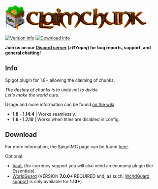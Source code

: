 ![ClaimChunk Logo](imgs/icon64.png)![ClaimChunk Title](imgs/logo_carrier.png)

[![Version Info](https://img.shields.io/badge/Version-0.0.14-brightgreen.svg)](https://github.com/cjburkey01/ClaimChunk/releases)
[![Download Info](https://img.shields.io/badge/Spigot-1.14.4-blue.svg)](https://www.spigotmc.org/resources/claimchunk.44458/)

**Join us on our [Discord server](https://discord.gg/zGYrqcq) (*zGYrqcq*) for bug reports, support, and general chatting!**

Info
---
Spigot plugin for 1.8+ allowing the claiming of chunks.

*The destiny of chunks is to unite not to divide*<br/>
*Let's make the world ours.*

Usage and more information can be found [on the wiki](https://github.com/cjburkey01/ClaimChunk/wiki).

* **1.8 - 1.14.4** | Works seamlessly.
* **1.6 - 1.7.10** | Works when titles are disabled in config.

Download 
---

For more information, the SpigotMC page can be found [here](https://www.spigotmc.org/resources/claimchunk.44458/).

Optional:
* [Vault](https://www.spigotmc.org/resources/vault.34315/) (for currency support you will also need an economy plugin like [Essentials](https://www.spigotmc.org/resources/essentialsx.9089/)).
* [WorldGuard](https://dev.bukkit.org/projects/worldguard) (VERSION **7.0.0+** REQUIRED and, as such, [WorldGuard support](https://github.com/cjburkey01/ClaimChunk/wiki/WorldGuard-Integration) is only available for **1.13+**)
